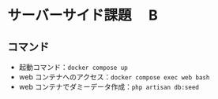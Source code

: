 # サーバーサイド課題　 B

## コマンド

- 起動コマンド：`docker compose up`
- web コンテナへのアクセス：`docker compose exec web bash`
- web コンテナでダミーデータ作成：`php artisan db:seed`
